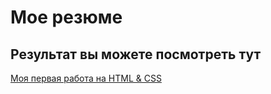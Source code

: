 # Мое резюме

## Результат вы можете посмотреть тут

[Моя первая работа на HTML & CSS](https://volotomon.github.io/resume/)
